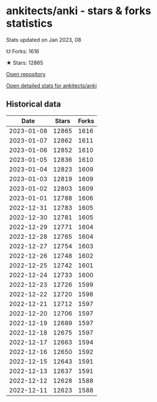 # ankitects/anki - stars & forks statistics

Stats updated on Jan 2023, 08

☋ Forks: 1616

★ Stars: 12865

[Open repository](https://github.com/ankitects/anki)

[Open detailed stats for ankitects/anki](https://reviewgithub.com/rep/ankitects/anki)

## Historical data
| Date | Stars | Forks |
|------|-------|-------|
| 2023-01-08 | 12865 | 1616 | 
| 2023-01-07 | 12862 | 1611 | 
| 2023-01-06 | 12852 | 1610 | 
| 2023-01-05 | 12836 | 1610 | 
| 2023-01-04 | 12823 | 1609 | 
| 2023-01-03 | 12819 | 1609 | 
| 2023-01-02 | 12803 | 1609 | 
| 2023-01-01 | 12788 | 1606 | 
| 2022-12-31 | 12783 | 1605 | 
| 2022-12-30 | 12781 | 1605 | 
| 2022-12-29 | 12771 | 1604 | 
| 2022-12-28 | 12765 | 1604 | 
| 2022-12-27 | 12754 | 1603 | 
| 2022-12-26 | 12748 | 1602 | 
| 2022-12-25 | 12742 | 1601 | 
| 2022-12-24 | 12733 | 1600 | 
| 2022-12-23 | 12726 | 1599 | 
| 2022-12-22 | 12720 | 1598 | 
| 2022-12-21 | 12712 | 1597 | 
| 2022-12-20 | 12706 | 1597 | 
| 2022-12-19 | 12689 | 1597 | 
| 2022-12-18 | 12675 | 1597 | 
| 2022-12-17 | 12663 | 1594 | 
| 2022-12-16 | 12650 | 1592 | 
| 2022-12-15 | 12643 | 1591 | 
| 2022-12-13 | 12637 | 1591 | 
| 2022-12-12 | 12628 | 1588 | 
| 2022-12-11 | 12623 | 1588 | 

